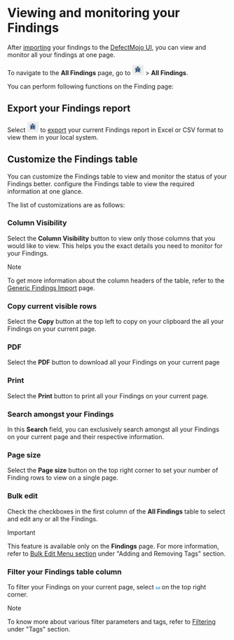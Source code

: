 # Viewing and monitoring your Findings

After [importing](https://defectdojo.github.io/django-DefectDojo/integrations/importing/) your findings to the [DefectMojo UI](https://demo.defectdojo.org/login?next=/finding), you can view and monitor all your findings at one page.

To navigate to the **All Findings** page, go to ![All Findings](Images/all-findings-icon-small.png) > **All Findings**.

You can perform following functions on the Finding page:


## Export your Findings report
Select ![All Findings](Images/all-findings-icon-small.png) to [export](https://defectdojo.github.io/django-DefectDojo/integrations/exporting/) your current Findings report in Excel or CSV format to view them in your local system.


## Customize the Findings table

You can customize the Findings table to view and monitor the status of your Findings better. configure the Findings table to view the required information at one glance.
 
The list of customizations are as follows:

### Column Visibility
Select the **Column Visibility** button to view only those columns that you would like to view. This helps you the exact details you need to monitor for your Findings.

> [!NOTE]  
> To get more information about the column headers of the table, refer to the [Generic Findings Import](https://defectdojo.github.io/django-DefectDojo/integrations/parsers/file/generic/) page.

### Copy current visible rows
Select the **Copy** button at the top left to copy on your clipboard the all your Findings on your current page.

### PDF
Select the **PDF** button to download all your Findings on your current page

### Print
Select the **Print** button to print all your Findings on your current page.

### Search amongst your Findings
In this **Search** field, you can exclusively search amongst all your Findings on your current page and their respective information.

### Page size
Select the **Page size** button on the top right corner to set your number of Finding rows to view on a single page.

### Bulk edit
Check the checkboxes in the first column of the **All Findings** table to select and edit any or all the Findings. 

> [!Important]  
> This feature is available only on the **Findings** page. For more information, refer to  [Bulk Edit Menu section](https://defectdojo.github.io/django-DefectDojo/integrations/exporting/) under "Adding and Removing Tags" section.

### Filter your Findings table column 
To filter your Findings on your current page, select ![Filter icon](Images/Filtericon_small.png) on the top right corner. 

> [!NOTE]  
> To know more about various filter parameters and tags, refer to [Filtering](https://defectdojo.github.io/django-DefectDojo/integrations/exporting/) under "Tags" section. 

